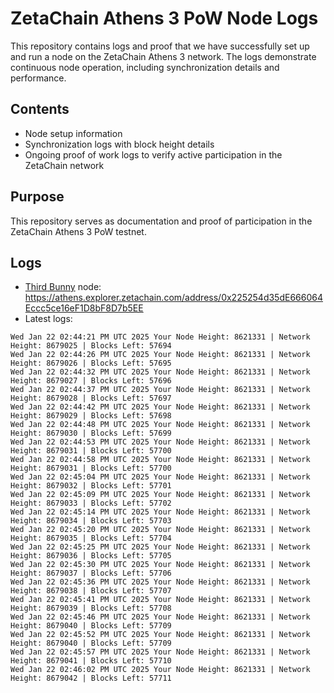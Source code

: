 # ZetaChain Athens 3 PoW Node Logs
This repository contains logs and proof that we have successfully set up and run a node on the ZetaChain Athens 3 network. The logs demonstrate continuous node operation, including synchronization details and performance.

## Contents
- Node setup information
- Synchronization logs with block height details
- Ongoing proof of work logs to verify active participation in the ZetaChain network

## Purpose
This repository serves as documentation and proof of participation in the ZetaChain Athens 3 PoW testnet.

## Logs

- [Third Bunny](https://thirdbunny.xyz/) node: https://athens.explorer.zetachain.com/address/0x225254d35dE666064Eccc5ce16eF1D8bF8D7b5EE
- Latest logs:
```
Wed Jan 22 02:44:21 PM UTC 2025 Your Node Height: 8621331 | Network Height: 8679025 | Blocks Left: 57694
Wed Jan 22 02:44:26 PM UTC 2025 Your Node Height: 8621331 | Network Height: 8679026 | Blocks Left: 57695
Wed Jan 22 02:44:32 PM UTC 2025 Your Node Height: 8621331 | Network Height: 8679027 | Blocks Left: 57696
Wed Jan 22 02:44:37 PM UTC 2025 Your Node Height: 8621331 | Network Height: 8679028 | Blocks Left: 57697
Wed Jan 22 02:44:42 PM UTC 2025 Your Node Height: 8621331 | Network Height: 8679029 | Blocks Left: 57698
Wed Jan 22 02:44:48 PM UTC 2025 Your Node Height: 8621331 | Network Height: 8679030 | Blocks Left: 57699
Wed Jan 22 02:44:53 PM UTC 2025 Your Node Height: 8621331 | Network Height: 8679031 | Blocks Left: 57700
Wed Jan 22 02:44:58 PM UTC 2025 Your Node Height: 8621331 | Network Height: 8679031 | Blocks Left: 57700
Wed Jan 22 02:45:04 PM UTC 2025 Your Node Height: 8621331 | Network Height: 8679032 | Blocks Left: 57701
Wed Jan 22 02:45:09 PM UTC 2025 Your Node Height: 8621331 | Network Height: 8679033 | Blocks Left: 57702
Wed Jan 22 02:45:14 PM UTC 2025 Your Node Height: 8621331 | Network Height: 8679034 | Blocks Left: 57703
Wed Jan 22 02:45:20 PM UTC 2025 Your Node Height: 8621331 | Network Height: 8679035 | Blocks Left: 57704
Wed Jan 22 02:45:25 PM UTC 2025 Your Node Height: 8621331 | Network Height: 8679036 | Blocks Left: 57705
Wed Jan 22 02:45:30 PM UTC 2025 Your Node Height: 8621331 | Network Height: 8679037 | Blocks Left: 57706
Wed Jan 22 02:45:36 PM UTC 2025 Your Node Height: 8621331 | Network Height: 8679038 | Blocks Left: 57707
Wed Jan 22 02:45:41 PM UTC 2025 Your Node Height: 8621331 | Network Height: 8679039 | Blocks Left: 57708
Wed Jan 22 02:45:46 PM UTC 2025 Your Node Height: 8621331 | Network Height: 8679040 | Blocks Left: 57709
Wed Jan 22 02:45:52 PM UTC 2025 Your Node Height: 8621331 | Network Height: 8679040 | Blocks Left: 57709
Wed Jan 22 02:45:57 PM UTC 2025 Your Node Height: 8621331 | Network Height: 8679041 | Blocks Left: 57710
Wed Jan 22 02:46:02 PM UTC 2025 Your Node Height: 8621331 | Network Height: 8679042 | Blocks Left: 57711
```

